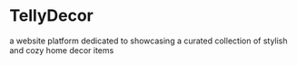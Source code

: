 # TellyDecor
a website platform dedicated to showcasing a curated collection of stylish and cozy home decor items
